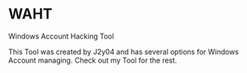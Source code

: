 # WAHT
Windows Account Hacking Tool

This Tool was created by J2y04 and has several options for Windows Account managing.
Check out my Tool for the rest.
